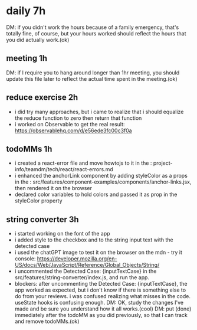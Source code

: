 # daily 7h

DM: if you didn't work the hours because of a family emergency, that's totally fine, of course, but your hours worked should reflect the hours that you did actually work.(ok)  

## meeting 1h

DM: if I require you to hang around longer than 1hr meeting, you should update this file later to reflect the actual time spent in the meeting.(ok)

## reduce exercise 2h
* i did try many approaches, but i came to realize that i should equalize the reduce function to zero then return that function
* i worked on Observable to get the real result: https://observablehq.com/d/e56ede3fc00c3f0a

## todoMMs 1h
* i created a react-error file and move howtojs to it in the : project-info/teamdm/tech/react/react-errors.md
* i enhanced the anchorLink component by adding styleColor as a props in the : src/features/component-examples/components/anchor-links.jsx, then rendered it on the browser
* declared color variables to hold colors and passed it as prop in the styleColor property
  
## string converter 3h
* i started working on the font of the app
* i added style to the checkbox and to the string input text with the detected case
* i used the chatGPT image to test it on the browser on the mdn - try it console: https://developer.mozilla.org/en-US/docs/Web/JavaScript/Reference/Global_Objects/String/
* i uncommented the Detected Case: {inputTextCase} in the src/features/string-converter/index.js, and run the app.
* blockers: after uncommenting the Detected Case: {inputTextCase}, the app worked as expected, but i don't know if there is something else to do from your reviews. i was confused realizing what misses in the code. useState hooks is confusing enough.
DM: OK, study the changes I've made and be sure you understand how it all works.(cool) DM: put (done) immediately after the todoMM as you did previously, so that I can track and remove todoMMs.(ok)